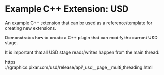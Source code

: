 # Example C++ Extension: USD

An example C++ extension that can be used as a reference/template for creating new extensions.

Demonstrates how to create a C++ plugin that can modify the current USD stage.

It is important that all USD stage reads/writes happen from the main thread:

https ://graphics.pixar.com/usd/release/api/_usd__page__multi_threading.html

